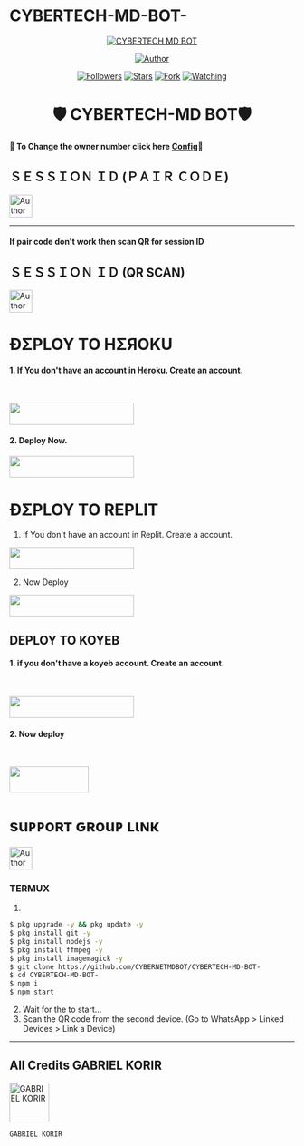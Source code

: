 # CYBERTECH-MD-BOT-
 <p align="center">  
  <a href="">
    <img alt="CYBERTECH MD BOT" width "600" height "800" src="https://files.fm/f/qqf9v47633">
  </a>
</p>



<p align="center">
<a href="https://github.com/CYBERNETMDBOT/CYBERTECH-MD-BOT-.git"><img title="Author" src="https://img.shields.io/badge/THE CYBERTECH BOT-black?style=for-the-badge&logo=github"></a>
<p/>

<p align="center">
<a href="https://github.com/CYBERNETMDBOT?tab=followers"><img title="Followers" src="https://img.shields.io/github/followers/CYBERTECH-MD-BOT-?label=Followers&style=social"></a>
<a href="https://github.com/CYBERNETMDBOT/CYBERTECH-MD-BOT-/stargazers/"><img title="Stars" src="https://img.shields.io/github/stars/CYBERTECH-MD-BOT?&style=social"></a>
<a href="https://github.com/CYBERNETMDBOT/CYBERTECH-MD-BOT-/network/members"><img title="Fork" src="https://img.shields.io/github/forks/https://github.com/CYBERNETMDBOT/CYBERTECH-MD-BOT-?style=social"></a>
<a href="https://github.com/CYBERNETMDBOT/CYBERTECH-MD-BOT-/watchers"><img title="Watching" src="https://img.shields.io/github/watchers/https://github.com/CYBERNETMDBOT/CYBERTECH-MD-BOT-?label=Watching&style=social"></a>
</p>
 
<h1 align="center">🛡️ CYBERTECH-MD BOT🛡️</h1>

#### 🪩 To Change the owner number click here [Config](https://github.com/CYBERNETMDBOT/CYBERTECH-MD-BOT-/blob/main/config.js#L9)🪩

<h2 align="left">ＳＥＳＳＩＯＮ ＩＤ (ＰＡＩＲ ＣＯＤＥ)</h2>
<p align="left">
<a href="https://replit.com/@iycwwwuaaipgfjs/Prince-PairCode?v=1"><img height= "40" title="Author" src="https://img.shields.io/badge/SESSION ID-black?style=for-the-badge&logo=replit"></a>
<p/>

****
#### If pair code don't work then scan QR for session ID


<h2 align="left">ＳＥＳＳＩＯＮ ＩＤ (QR SCAN)</h2>

<a href="https://princebotqr.onrender.com/"><img height= "40" title="Author" src="https://img.shields.io/badge/SESSION ID-black?style=for-the-badge&logo=render"></a>
<p/>


<h1 align="left">ÐΣPLOY TO HΣЯOKU</h1> 

#### 1. If You don't have an account in Heroku. Create an account.
<br>
       <p align="left"><a href="https://signup.heroku.com"> <img src="https://img.shields.io/badge/heroku%20Account-purple?style=for-the-badge&logo=heroku" width="220" height="38.45"/></a></p>

#### 2. Deploy Now.
   <p align="left"><a href="https://heroku.com/deploy?template=https://github.com/CYBERNETMDBOT/CYBERTECH-MD-BOT-"> <img src="https://img.shields.io/badge/Heroku%20Deploy-purple?style=for-the-badge&logo=heroku" width="220" height="38.45"/></a></p>



<h1 align="left">ÐΣPLOY TO REPLIT</h1> 

1. If You don't have an account in Replit. Create a account.
    <br>
<p align="left"><a href="https://replit.com/signup"> <img src="https://img.shields.io/badge/replit%20Account-purple?style=for-the-badge&logo=replit" width="220" height="38.45"/></a></p>

2. Now Deploy
    <br>
<p align="left"><a href="https://repl.it/github.com/CYBERNETMDBOT/CYBERTECH-MD-BOT-"> <img src="https://img.shields.io/badge/replit%20Deploy-purple?style=for-the-badge&logo=replit" width="220" height="38.45"/></a></p>

<h2 align="left">DEPLOY TO KOYEB</h2> 

#### 1. if you don't have a koyeb account. Create an account.
   <br>
   <p align="left"><a href="https://app.koyeb.com/auth/signup"> <img src="https://img.shields.io/badge/Koyeb account-purple?style=for-the-badge&logo=koyeb" width="220" height="38.45"/></a></p>

#### 2. Now deploy
   <br>
  <p align="left"><a href="https://app.koyeb.com/apps/deploy?type=git&repository=github.com%2FPRINCE-GDS%2FTHE-PRINCE-BOT&branch=main&nameprincegds&builder=dockerfile&env[DATABASE_URL]=&env[SESSION_ID]=your+sessionid+here&env[MODE]=public&env=[autoRead]=false&env[statusview]=false&env[REMOVEBG_KEY]=your+rmbg+key&env[antidelete]=false"> <img src="https://www.koyeb.com/static/images/deploy/button.svg" width="140" height="45.45"/></a></p>


<h1 align="left">suᴘᴘoʀт ԍʀouᴘ ʟιɴκ</h1>



   <p align="left">
      <a href="https://chat.whatsapp.com/E1MmhbJG0VDDq26Bj6PWfi"><img height= "40" length= "10" title="Author" src="https://img.shields.io/badge/Support Group-25D366?style=for-the-badge&logo=whatsApp&logoColor=white"></a>
     <p/>



 


### TERMUX
1. 
```sh
$ pkg upgrade -y && pkg update -y
$ pkg install git -y
$ pkg install nodejs -y
$ pkg install ffmpeg -y
$ pkg install imagemagick -y
$ git clone https://github.com/CYBERNETMDBOT/CYBERTECH-MD-BOT-
$ cd CYBERTECH-MD-BOT-
$ npm i 
$ npm start
```
2. Wait for the to start...
3. Scan the QR code from the second device. (Go to WhatsApp > Linked Devices > Link a Device) 
---------

<h2 align="left">All Credits GABRIEL KORIR</h2>

<a href="https://github.com/CYBERTECH-MD-BOT-"><img src="https://github.com/CYBERTEKMDBOT.png" width="70" height="70" alt="GABRIEL KORIR"/></a>
  
`GABRIEL KORIR`

